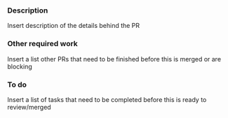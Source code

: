 ### Description
Insert description of the details behind the PR

### Other required work
Insert a list other PRs that need to be finished before this is merged or are blocking

### To do
Insert a list of tasks that need to be completed before this is ready to review/merged
